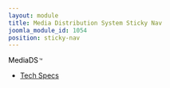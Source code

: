 ```yaml
---
layout: module
title: Media Distribution System Sticky Nav
joomla_module_id: 1054
position: sticky-nav
---
```

<style scoped="scoped" type="text/css">
	<!-- .sticky-nav-label a {
		color:#000;
		text-decoration: none;
	}
	.sticky-nav-label a:hover {
		color: #2a6496;
		text-decoration: none;
	}
	.sticky-nav-label a:visited {
		text-decoration: none;
	}
	-->
</style>
<p class="sticky-nav-label"><a href="/mds1">MediaDS<sup style="margin-left: 2px; top: -1.65em; font-size: .3em;">TM</sup></a>
</p><a href="javascript:;" class="sticky-nav-expand" title="Expand Media Distribution System Menu"></a>
<div class="moduletable">
	<ul id="mainlevel">
		<!--<li><a href="#" class="mainlevel">In-Depth</a>
		</li>-->
		<li><a href="/mds1/tech-specs" class="mainlevel">Tech Specs</a>
		</li>
	</ul>
</div>
